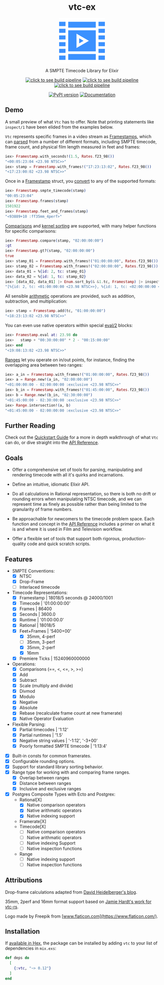 <h1 align="center">vtc-ex</h1>
<p align="center">
    <img height=150 class="heightSet" align="center" src="https://raw.githubusercontent.com/opencinemac/vtc-py/master/zdocs/source/_static/logo1.svg"/>
</p>
<p align="center">A SMPTE Timecode Library for Elixir</p>
<p align="center">
    <a href="https://dev.azure.com/peake100/Open%20Cinema%20Collective/_build?definitionId=19"><img src="https://dev.azure.com/peake100/Open%20Cinema%20Collective/_apis/build/status/vtc-ex?repoName=opencinemac%2Fvtc-ex&branchName=dev" alt="click to see build pipeline"></a>
    <a href="https://dev.azure.com/peake100/Open%20Cinema%20Collective/_build?definitionId=19"><img src="https://img.shields.io/azure-devops/tests/peake100/Open%20Cinema%20Collective/19/dev?compact_message" alt="click to see build pipeline"></a>
    <a href="https://dev.azure.com/peake100/Open%20Cinema%20Collective/_build?definitionId=19"><img src="https://img.shields.io/azure-devops/coverage/peake100/Open%20Cinema%20Collective/19/dev?compact_message" alt="click to see build pipeline"></a>
</p>
<p align="center">
    <a href="https://hex.pm/packages/vtc"><img src="https://img.shields.io/hexpm/v/vtc.svg" alt="PyPI version" height="18"></a>
    <a href="https://hexdocs.pm/vtc/readme.html"><img src="https://img.shields.io/badge/docs-hexdocs.pm-blue" alt="Documentation"></a>
</p>

## Demo

A small preview of what `Vtc` has to offer. Note that printing statements like 
`inspect/1` have been elided from the examples below.

`Vtc` represents specific frames in a video stream as [Framestamps](`Vtc.Framestamp`), 
which can [parsed](Vtc.Framestamp.html#parse) from a number of different formats, 
including SMPTE timecode, frame count, and physical film length measured in 
feet and frames:

```elixir
iex> Framestamp.with_seconds!(1.5, Rates.f23_98())
"<00:05:23:04 <23.98 NTSC>>"
iex> stamp = Framestamp.with_frames!("17:23:13:02", Rates.f23_98())
"<17:23:00:02 <23.98 NTSC>>"
```

Once in a [Framestamp](`Vtc.Framestamp`) struct, you 
[convert](Vtc.Framestamp.html#convert) to any of the supported formats:

```elixir
iex> Framestamp.smpte_timecode(stamp)
"00:05:23:04"
iex> Framestamp.frames(stamp)
1501922
iex> Framestamp.feet_and_frames(stamp)
"<93889+10 :ff35mm_4perf>"
```

[Comparisons](Vtc.Framestamp.html#compare) and 
[kernel sorting](Vtc.Framestamp.html#module-sorting-support) are supported, with many 
helper functions for specific comparisons:

```elixir
iex> Framestamp.compare(stamp, "02:00:00:00")
:gt
iex> Framestamp.gt?(stamp, "02:00:00:00")
true
iex> stamp_01 = Framestamp.with_frames!("01:00:00:00", Rates.f23_98())
iex> stamp_02 = Framestamp.with_frames!("02:00:00:00", Rates.f23_98())
iex> data_01 = %{id: 2, tc: stamp_01}
iex> data_02 = %{id: 1, tc: stamp_02}
iex> [data_02, data_01] |> Enum.sort_by(& &1.tc, Framestamp) |> inspect()
"[%{id: 2, tc: <01:00:00:00 <23.98 NTSC>>}, %{id: 1, tc: <02:00:00:00 <23.98 NTSC>>}]"
```

All sensible [arithmetic](Vtc.Framestamp.html#arithmetic) operations are provided, such 
as addition, subtraction, and multiplication:

```elixir
iex> stamp = Framestamp.add(tc, "01:00:00:00")
"<18:23:13:02 <23.98 NTSC>>"
```

You can even use native operators within special [eval/2](Vtc.Framestamp.html#eval/2) 
blocks:

```elixir
iex> Framestamp.eval at: 23.98 do
iex>   stamp + "00:30:00:00" * 2 - "00:15:00:00"
iex> end
"<19:08:13:02 <23.98 NTSC>>"
```

[Ranges](`Vtc.Range`) let you operate on in/out points, for instance, finding the 
overlapping area between two ranges:

```elixir
iex> a_in = Framestamp.with_frames!("01:00:00:00", Rates.f23_98())
iex> a = Range.new!(a_in, "02:00:00:00")
"<01:00:00:00 - 02:00:00:00 :exclusive <23.98 NTSC>>"
iex> b_in = Framestamp.with_frames!("01:45:00:00", Rates.f23_98())
iex> b = Range.new!(b_in, "02:30:00:00")
"<01:45:00:00 - 02:30:00:00 :exclusive <23.98 NTSC>>"
iex> Range.intersection!(a, b)
"<01:45:00:00 - 02:00:00:00 :exclusive <23.98 NTSC>>"
```

## Further Reading

Check out the [Quickstart Guide](quickstart.html) for a more in 
depth walkthrough of what `Vtc` can do, or dive straight into the 
[API Reference](api-reference.html).

## Goals

- Offer a comprehensive set of tools for parsing, manipulating and rendering timecode
  with all it's quirks and incarnations.

- Define an intuitive, idiomatic Elixir API.

- Do all calculations in Rational representation, so there is both no drift or rounding 
  errors when manipulating NTSC timecode, and we can represent time as finely as 
  possible rather than being limited to the granularity of frame numbers.

- Be approachable for newcomers to the timecode problem space. Each function and concept
  in the [API Reference](api-reference.html) includes a primer on what it is and where 
  it is used in Film and Television workflow.

- Offer a flexible set of tools that support both rigorous, production-quality code and
  quick scratch scripts.

## Features

- SMPTE Conventions:
    - [X] NTSC
    - [X] Drop-Frame
    - [ ] Interlaced timecode
- Timecode Representations:
    - [X] Framestamp  | 18018/5 seconds @ 24000/1001
    - [X] Timecode    | '01:00:00:00'
    - [X] Frames      | 86400
    - [X] Seconds     | 3600.0
    - [X] Runtime     | '01:00:00.0'
    - [X] Rational    | 18018/5
    - [X] Feet+Frames | '5400+00'
        - [X] 35mm, 4-perf
        - [ ] 35mm, 3-perf
        - [X] 35mm, 2-perf
        - [X] 16mm
    - [X] Premiere Ticks | 15240960000000
- Operations:
    - [X] Comparisons (==, <, <=, >, >=)
    - [X] Add
    - [X] Subtract
    - [X] Scale (multiply and divide)
    - [X] Divmod
    - [X] Modulo
    - [X] Negative
    - [X] Absolute
    - [X] Rebase (recalculate frame count at new framerate)
    - [X] Native Operator Evaluation
- Flexible Parsing:
    - [X] Partial timecodes      | '1:12'
    - [X] Partial runtimes       | '1.5'
    - [X] Negative string values | '-1:12', '-3+00'
    - [X] Poorly formatted SMPTE timecode    | '1:13:4'
- [X] Built-in consts for common framerates.
- [X] Configurable rounding options.
- [X] Support for standard library sorting behavior.
- [X] Range type for working with and comparing frame ranges.
    - [X] Overlap between ranges
    - [X] Distance between ranges
    - [X] Inclusive and exclusive ranges
- [X] Postgres Composite Types with Ecto and Postgrex:
    - Rational[X]
      - [X] Native comparison operators
      - [X] Native arithmatic operators
      - [X] Native indexing support
    - Framerate[X]
    - Timecode[X]
      - [ ] Native comparison operators
      - [ ] Native arithmatic operators
      - [ ] Native indexing Support
      - [ ] Native inspection functions
    - Range
      - [ ] Native indexing support
      - [ ] Native inspection functions

## Attributions

Drop-frame calculations adapted from 
[David Heidelberger's blog](https://www.davidheidelberger.com/2010/06/10/drop-frame-timecode/).

35mm, 2perf and 16mm format support based on 
[Jamie Hardt's work for vtc-rs](https://github.com/opencinemac/vtc-rs/pull/8).

Logo made by Freepik from [www.flaticon.com](https://www.flaticon.com/).

## Installation

If [available in Hex](https://hex.pm/docs/publish), the package can be installed
by adding `vtc` to your list of dependencies in `mix.exs`:

```elixir
def deps do
  [
    {:vtc, "~> 0.12"}
  ]
end
```